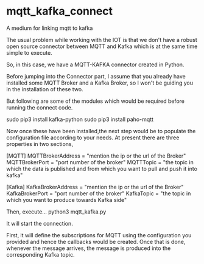 # mqtt_kafka_connect
A medium for linking mqtt to kafka


The usual problem while working with the IOT is that we don't have a robust open source connector between MQTT and Kafka which is at the same time simple to execute. 

So, in this case, we have a MQTT-KAFKA connector created in Python. 

Before jumping into the Connector part, I assume that you already have installed some MQTT Broker and a Kafka Broker, so I won't be guiding you in the installation of these two. 

But following are some of the modules which would be required before running the connect code.

sudo pip3 install kafka-python
sudo pip3 install paho-mqtt

Now once these have been installed,the next step would be to populate the configuration file according to your needs. At present there are three properties in two sections,

[MQTT]
MQTTBrokerAddress = "mention the ip or the url of the Broker"
MQTTBrokerPort = "port number of the broker"
MQTTTopic = "the topic in which the data is published and from which you want to pull and push it into kafka"

[Kafka]
KafkaBrokerAddress = "mention the ip or the url of the Broker"
KafkaBrokerPort = "port number of the broker"
KafkaTopic = "the topic in which you want to produce towards Kafka side"


Then, execute...
python3 mqtt_kafka.py

It will start the connection. 

First, it will define the subscriptions for MQTT using the configuration you provided and hence the callbacks would be created. Once that is done, whenever the message arrives, the message is produced into the corresponding Kafka topic.
